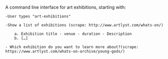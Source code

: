 A command line interface for art exhibitions, starting with:
	
    -User types "art-exhibitions"
	
	-Show a list of exhibitions (scrape: http://www.artlyst.com/whats-on/)
	
		a. Exhibition title - venue - duration - Description
		b. […]
	
	- Which exhibition do you want to learn more about?(scrape: https://www.artlyst.com/whats-on-archive/young-gods/)


